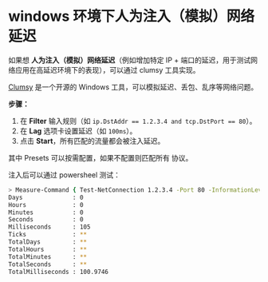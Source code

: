 # windows 环境下**人为注入（模拟）网络延迟**

如果想 **人为注入（模拟）网络延迟**（例如增加特定 IP + 端口的延迟，用于测试网络应用在高延迟环境下的表现），可以通过 clumsy 工具实现。

[Clumsy](https://jagt.github.io/clumsy/) 是一个开源的 Windows 工具，可以模拟延迟、丢包、乱序等网络问题。

**步骤：**

1. 在 **Filter** 输入规则（如 `ip.DstAddr == 1.2.3.4 and tcp.DstPort == 80`）。
2. 在 **Lag** 选项卡设置延迟（如 `100ms`）。
3. 点击 **Start**，所有匹配的流量都会被注入延迟。

其中 Presets 可以按需配置，如果不配置则匹配所有 协议。

注入后可以通过 powersheel 测试：

```bash
> Measure-Command { Test-NetConnection 1.2.3.4 -Port 80 -InformationLevel Quiet }
Days              : 0
Hours             : 0
Minutes           : 0
Seconds           : 0
Milliseconds      : 105
Ticks             : **
TotalDays         : **
TotalHours        : **
TotalMinutes      : **
TotalSeconds      : **
TotalMilliseconds : 100.9746
```

